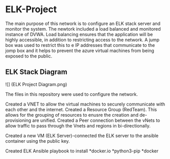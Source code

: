 # ELK-Project

The main purpose of this network is to configure an ELK stack server and monitor the system.  The newtork included a  load balanced and monitored instance of DVWA.  Load balancing ensures that the application will be highly accessible, in addition to restricting access to the network. 
A jump box was used to restrict this to e IP addresses that communicate to the jomp box and it helps to prevent the azure virtual machines from being exposed to the public. 

## ELK Stack Diagram

![] (ELK Project Diagram.png)


The files in this repository were used to configure the network.


Created a VNET to allow the virtual machines to securely communicate with each other and the internet. 
Created a Resource Group (RedTeam). This allows for the grouping of resources to enusre the creation and de-provisioning are unified. 
Created a Peer connection between the vNets to allow traffic to pass through the Vnets and regions in bi-directionally.

Created a new VM (ELK Server)-connected the ELK server to the ansible container using the public key. 

Created ELK Ansible playbook to install 
	*docker.io
	*python3-pip
	*docker

